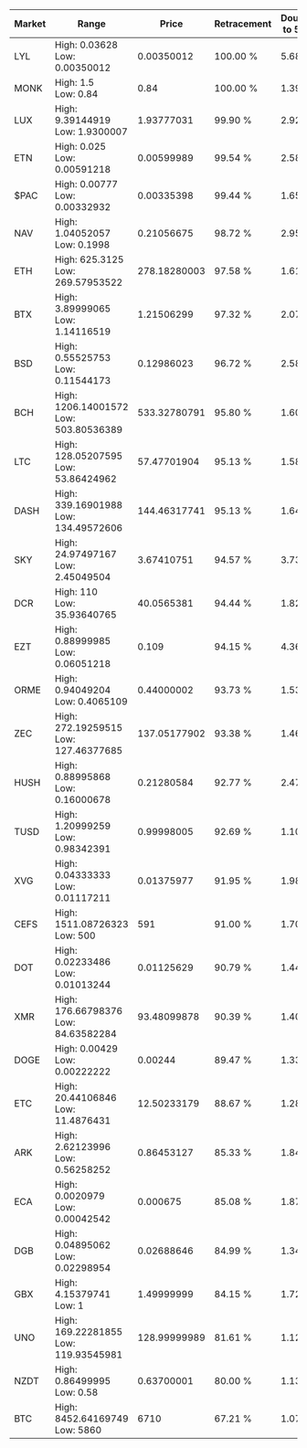 | Market | Range | Price| Retracement | Doubles to 50% |
| --- | --- | --- | --- | --- |
| LYL | High: 0.03628<br />Low: 0.00350012 | 0.00350012 | 100.00 % | 5.68 |
| MONK | High: 1.5<br />Low: 0.84 | 0.84 | 100.00 % | 1.39 |
| LUX | High: 9.39144919<br />Low: 1.9300007 | 1.93777031 | 99.90 % | 2.92 |
| ETN | High: 0.025<br />Low: 0.00591218 | 0.00599989 | 99.54 % | 2.58 |
| $PAC | High: 0.00777<br />Low: 0.00332932 | 0.00335398 | 99.44 % | 1.65 |
| NAV | High: 1.04052057<br />Low: 0.1998 | 0.21056675 | 98.72 % | 2.95 |
| ETH | High: 625.3125<br />Low: 269.57953522 | 278.18280003 | 97.58 % | 1.61 |
| BTX | High: 3.89999065<br />Low: 1.14116519 | 1.21506299 | 97.32 % | 2.07 |
| BSD | High: 0.55525753<br />Low: 0.11544173 | 0.12986023 | 96.72 % | 2.58 |
| BCH | High: 1206.14001572<br />Low: 503.80536389 | 533.32780791 | 95.80 % | 1.60 |
| LTC | High: 128.05207595<br />Low: 53.86424962 | 57.47701904 | 95.13 % | 1.58 |
| DASH | High: 339.16901988<br />Low: 134.49572606 | 144.46317741 | 95.13 % | 1.64 |
| SKY | High: 24.97497167<br />Low: 2.45049504 | 3.67410751 | 94.57 % | 3.73 |
| DCR | High: 110<br />Low: 35.93640765 | 40.0565381 | 94.44 % | 1.82 |
| EZT | High: 0.88999985<br />Low: 0.06051218 | 0.109 | 94.15 % | 4.36 |
| ORME | High: 0.94049204<br />Low: 0.4065109 | 0.44000002 | 93.73 % | 1.53 |
| ZEC | High: 272.19259515<br />Low: 127.46377685 | 137.05177902 | 93.38 % | 1.46 |
| HUSH | High: 0.88995868<br />Low: 0.16000678 | 0.21280584 | 92.77 % | 2.47 |
| TUSD | High: 1.20999259<br />Low: 0.98342391 | 0.99998005 | 92.69 % | 1.10 |
| XVG | High: 0.04333333<br />Low: 0.01117211 | 0.01375977 | 91.95 % | 1.98 |
| CEFS | High: 1511.08726323<br />Low: 500 | 591 | 91.00 % | 1.70 |
| DOT | High: 0.02233486<br />Low: 0.01013244 | 0.01125629 | 90.79 % | 1.44 |
| XMR | High: 176.66798376<br />Low: 84.63582284 | 93.48099878 | 90.39 % | 1.40 |
| DOGE | High: 0.00429<br />Low: 0.00222222 | 0.00244 | 89.47 % | 1.33 |
| ETC | High: 20.44106846<br />Low: 11.4876431 | 12.50233179 | 88.67 % | 1.28 |
| ARK | High: 2.62123996<br />Low: 0.56258252 | 0.86453127 | 85.33 % | 1.84 |
| ECA | High: 0.0020979<br />Low: 0.00042542 | 0.000675 | 85.08 % | 1.87 |
| DGB | High: 0.04895062<br />Low: 0.02298954 | 0.02688646 | 84.99 % | 1.34 |
| GBX | High: 4.15379741<br />Low: 1 | 1.49999999 | 84.15 % | 1.72 |
| UNO | High: 169.22281855<br />Low: 119.93545981 | 128.99999989 | 81.61 % | 1.12 |
| NZDT | High: 0.86499995<br />Low: 0.58 | 0.63700001 | 80.00 % | 1.13 |
| BTC | High: 8452.64169749<br />Low: 5860 | 6710 | 67.21 % | 1.07 |
